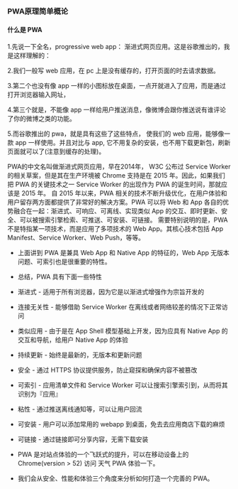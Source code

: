 ### PWA原理简单概论

#### 什么是 PWA
1.先说一下全名，progressive web app： 渐进式网页应用。这是谷歌推出的，我是这样理解的：

2.我们一般写 web 应用，在 pc 上是没有缓存的，打开页面的时去请求数据。

3.第二个也没有像 app 一样的小图标放在桌面，一点开就进入了应用，而是通过打开浏览器输入网址，

4.第三个就是，不能像 app 一样给用户推送消息，像微博会跟你推送说有谁评论了你的微博之类的功能。

5.而谷歌推出的 pwa，就是具有这些了这些特点， 使我们的 web 应用，能够像一款 app 一样使用。并且对比与 app, 它不用复杂的安装，也不用下载更新包，刷新页面就可以了(注意到缓存的处理)。


  PWA的中文名叫做渐进式网页应用，早在2014年， W3C 公布过 Service Worker 的相关草案，但是其在生产环境被 Chrome 支持是在 2015 年。因此，如果我们把 PWA 的关键技术之一 Service Worker 的出现作为 PWA 的诞生时间，那就应该是 2015 年。
  自 2015 年以来，PWA 相关的技术不断升级优化，在用户体验和用户留存两方面都提供了非常好的解决方案。PWA 可以将 Web 和 App 各自的优势融合在一起：渐进式、可响应、可离线、实现类似 App 的交互、即时更新、安全、可以被搜索引擎检索、可推送、可安装、可链接。
  需要特别说明的是，PWA 不是特指某一项技术，而是应用了多项技术的 Web App。其核心技术包括 App Manifest、Service Worker、Web Push，等等。


* 上面讲到 PWA 是兼具 Web App 和 Native App 的特征的，Web App 无版本问题、可索引也是很重要的特性。

* 总结，PWA 具有下面一些特性

* 渐进式 - 适用于所有浏览器，因为它是以渐进式增强作为宗旨开发的
* 连接无关性 - 能够借助 Service Worker 在离线或者网络较差的情况下正常访问
* 类似应用 - 由于是在 App Shell 模型基础上开发，因为应具有 Native App 的交互和导航，给用户 Native App 的体验
* 持续更新 - 始终是最新的，无版本和更新问题
* 安全 - 通过 HTTPS 协议提供服务，防止窥探和确保内容不被篡改
* 可索引 - 应用清单文件和 Service Worker 可以让搜索引擎索引到，从而将其识别为『应用』
* 粘性 - 通过推送离线通知等，可以让用户回流
* 可安装 - 用户可以添加常用的 webapp 到桌面，免去去应用商店下载的麻烦
* 可链接 - 通过链接即可分享内容，无需下载安装
* PWA 是对站点体验的一个飞跃式的提升，可以在移动设备上的 Chrome(version > 52) 访问 天气 PWA 体验一下。

* 我们会从安全、性能和体验三个角度来分析如何打造一个完善的 PWA。
